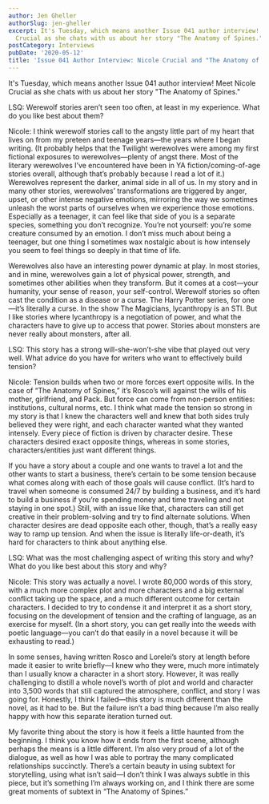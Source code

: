 ```yaml
---
author: Jen Gheller
authorSlug: jen-gheller
excerpt: It's Tuesday, which means another Issue 041 author interview! Meet Nicole
  Crucial as she chats with us about her story "The Anatomy of Spines."...
postCategory: Interviews
pubDate: '2020-05-12'
title: 'Issue 041 Author Interview: Nicole Crucial and "The Anatomy of Spines"'
---
```

It's Tuesday, which means another Issue 041 author interview! Meet Nicole Crucial as she chats with us about her story "The Anatomy of Spines."

LSQ: Werewolf stories aren’t seen too often, at least in my experience. What do you like best about them?

Nicole: I think werewolf stories call to the angsty little part of my heart that lives on from my preteen and teenage years—the years where I began writing. (It probably helps that the Twilight werewolves were among my first fictional exposures to werewolves—plenty of angst there. Most of the literary werewolves I’ve encountered have been in YA fiction/coming-of-age stories overall, although that’s probably because I read a lot of it.) Werewolves represent the darker, animal side in all of us. In my story and in many other stories, werewolves’ transformations are triggered by anger, upset, or other intense negative emotions, mirroring the way we sometimes unleash the worst parts of ourselves when we experience those emotions. Especially as a teenager, it can feel like that side of you is a separate species, something you don’t recognize. You’re not yourself: you’re some creature consumed by an emotion. I don’t miss much about being a teenager, but one thing I sometimes wax nostalgic about is how intensely you seem to feel things so deeply in that time of life.

Werewolves also have an interesting power dynamic at play. In most stories, and in mine, werewolves gain a lot of physical power, strength, and sometimes other abilities when they transform. But it comes at a cost—your humanity, your sense of reason, your self-control. Werewolf stories so often cast the condition as a disease or a curse. The Harry Potter series, for one—it’s literally a curse. In the show The Magicians, lycanthropy is an STI. But I like stories where lycanthropy is a negotiation of power, and what the characters have to give up to access that power. Stories about monsters are never really about monsters, after all.

LSQ: This story has a strong will-she-won’t-she vibe that played out very well. What advice do you have for writers who want to effectively build tension?

Nicole: Tension builds when two or more forces exert opposite wills. In the case of “The Anatomy of Spines,” it’s Rosco’s will against the wills of his mother, girlfriend, and Pack. But force can come from non-person entities: institutions, cultural norms, etc. I think what made the tension so strong in my story is that I knew the characters well and knew that both sides truly believed they were right, and each character wanted what they wanted intensely. Every piece of fiction is driven by character desire. These characters desired exact opposite things, whereas in some stories, characters/entities just want different things.

If you have a story about a couple and one wants to travel a lot and the other wants to start a business, there’s certain to be some tension because what comes along with each of those goals will cause conflict. (It’s hard to travel when someone is consumed 24/7 by building a business, and it’s hard to build a business if you’re spending money and time traveling and not staying in one spot.) Still, with an issue like that, characters can still get creative in their problem-solving and try to find alternate solutions. When character desires are dead opposite each other, though, that’s a really easy way to ramp up tension. And when the issue is literally life-or-death, it’s hard for characters to think about anything else.

LSQ: What was the most challenging aspect of writing this story and why? What do you like best about this story and why?

Nicole: This story was actually a novel. I wrote 80,000 words of this story, with a much more complex plot and more characters and a big external conflict taking up the space, and a much different outcome for certain characters. I decided to try to condense it and interpret it as a short story, focusing on the development of tension and the crafting of language, as an exercise for myself. (In a short story, you can get really into the weeds with poetic language—you can’t do that easily in a novel because it will be exhausting to read.)

In some senses, having written Rosco and Lorelei’s story at length before made it easier to write briefly—I knew who they were, much more intimately than I usually know a character in a short story. However, it was really challenging to distill a whole novel’s worth of plot and world and character into 3,500 words that still captured the atmosphere, conflict, and story I was going for. Honestly, I think I failed—this story is much different than the novel, as it had to be. But the failure isn’t a bad thing because I’m also really happy with how this separate iteration turned out.

My favorite thing about the story is how it feels a little haunted from the beginning. I think you know how it ends from the first scene, although perhaps the means is a little different. I’m also very proud of a lot of the dialogue, as well as how I was able to portray the many complicated relationships succinctly. There’s a certain beauty in using subtext for storytelling, using what isn’t said—I don’t think I was always subtle in this piece, but it’s something I’m always working on, and I think there are some great moments of subtext in “The Anatomy of Spines.”